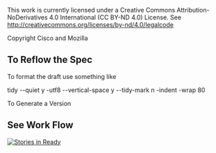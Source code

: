 
This work is currently licensed under a Creative Commons Attribution-NoDerivatives 4.0
International (CC BY-ND 4.0) License. See
http://creativecommons.org/licenses/by-nd/4.0/legalcode

Copyright Cisco and Mozilla




To Reflow the Spec
------------------

To format the draft use something like 

tidy --quiet y -utf8 --vertical-space y --tidy-mark n -indent -wrap 80


To Generate a Version

See Work Flow
-------------

[![Stories in Ready](https://badge.waffle.io/fluffy/w3c-screen-share.png?label=ready&title=Ready)](http://waffle.io/fluffy/w3c-screen-share)

